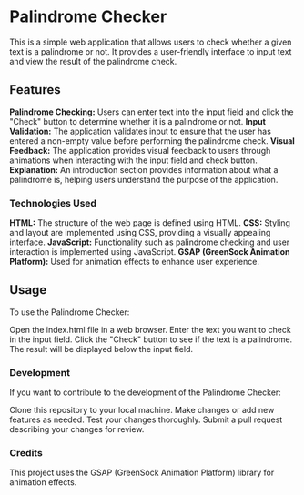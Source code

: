 # Palindrome Checker

This is a simple web application that allows users to check whether a given text is a palindrome or not. It provides a user-friendly interface to input text and view the result of the palindrome check.

## Features

**Palindrome Checking:** Users can enter text into the input field and click the "Check" button to determine whether it is a palindrome or not.
**Input Validation:** The application validates input to ensure that the user has entered a non-empty value before performing the palindrome check.
**Visual Feedback:** The application provides visual feedback to users through animations when interacting with the input field and check button.
**Explanation:** An introduction section provides information about what a palindrome is, helping users understand the purpose of the application.

### Technologies Used

**HTML:** The structure of the web page is defined using HTML.
**CSS:** Styling and layout are implemented using CSS, providing a visually appealing interface.
**JavaScript:** Functionality such as palindrome checking and user interaction is implemented using JavaScript.
**GSAP (GreenSock Animation Platform):** Used for animation effects to enhance user experience.

## Usage

To use the Palindrome Checker:

Open the index.html file in a web browser.
Enter the text you want to check in the input field.
Click the "Check" button to see if the text is a palindrome.
The result will be displayed below the input field.

### Development

If you want to contribute to the development of the Palindrome Checker:

Clone this repository to your local machine.
Make changes or add new features as needed.
Test your changes thoroughly.
Submit a pull request describing your changes for review.
 
### Credits

This project uses the GSAP (GreenSock Animation Platform) library for animation effects.